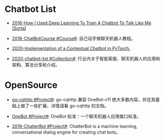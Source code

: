 # Chatbot List

- [2016-How I Used Deep Learning To Train A Chatbot To Talk Like Me (Sorta)](https://adeshpande3.github.io/How-I-Used-Deep-Learning-to-Train-a-Chatbot-to-Talk-Like-Me)

- [2018-ChatBotCourse #Course#](https://github.com/lcdevelop/ChatBotCourse): 自己动手做聊天机器人教程。

- [2020-Implementation of a Contextual Chatbot in PyTorch.](https://github.com/python-engineer/pytorch-chatbot)

- [2020-chatbot-list #Collection#](https://github.com/lizhe2004/chatbot-list): 行业内关于智能客服、聊天机器人的应用和架构、算法分享和介绍。

# OpenSource

- [go-cqhttp #Project#](https://github.com/Mrs4s/go-cqhttp): go-cqhttp 兼容 OneBot-v11 绝大多数内容，并在其基础上做了一些扩展，详情请看 go-cqhttp 的文档。

- [OneBot #Project#](https://github.com/botuniverse/onebot): OneBot 标准：一个聊天机器人应用接口标准。

- [2019-ChatterBot #Project#](https://github.com/gunthercox/ChatterBot): ChatterBot is a machine learning, conversational dialog engine for creating chat bots。

